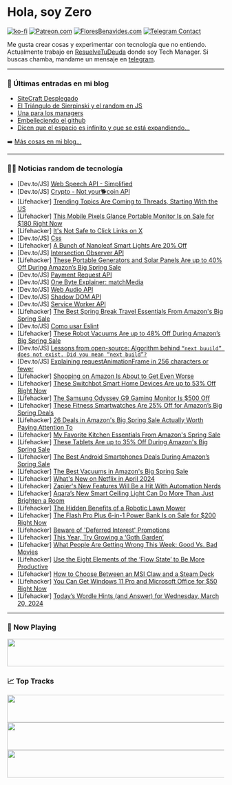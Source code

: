 # Hola, soy Zero

[![ko-fi](https://ko-fi.com/img/githubbutton_sm.svg)](https://ko-fi.com/J3J4N0LUK)
[![Patreon.com](https://img.shields.io/endpoint.svg?url=https%3A%2F%2Fshieldsio-patreon.vercel.app%2Fapi%3Fusername%3Dzerodragon%26type%3Dpatrons&style=for-the-badge)](https://patreon.com/zerodragon)
[![FloresBenavides.com](https://img.shields.io/website?down_message=oops&label=MiBlog&style=for-the-badge&up_message=online&url=https%3A%2F%2Ffloresbenavides.com)](https://floresbenavides.com)
[![Telegram Contact](https://img.shields.io/badge/escr%C3%ADbeme-ZeroDragon-%2326A5E4?style=for-the-badge&logo=telegram)](https://t.me/zerodragon)

Me gusta crear cosas y experimentar con tecnología que no entiendo.
Actualmente trabajo en [ResuelveTuDeuda](http://github.com/resuelve) donde soy Tech Manager.
Si buscas chamba, mandame un mensaje en [telegram](https://t.me/zerodragon).

---

### 📕 Últimas entradas en mi blog
<!-- BLOG-POST-LIST:START -->
- [SiteCraft Desplegado](https://floresbenavides.com/sitecraft-desplegado/)
- [El Triángulo de Sierpinski y el random en JS](https://floresbenavides.com/el-triangulo-de-sierpinski-y-el-random-en-js/)
- [Una para los managers](https://floresbenavides.com/una-para-los-managers/)
- [Embelleciendo el github](https://floresbenavides.com/embelleciendo-el-github/)
- [Dicen que el espacio es infinito y que se está expandiendo…](https://floresbenavides.com/dicen-que-el-espacio-es-infinito-y-que-se-esta-expandiendo/)
<!-- BLOG-POST-LIST:END -->

➡️ [Más cosas en mi blog...](https://floresbenavides.com)

---

### 👨‍💻 Noticias random de tecnología
<!-- TECH-POSTS:START -->
- [Dev.to/JS] [Web Speech API - Simplified](https://dev.to/mondalsurojit/web-speech-api-simplified-g35)
- [Dev.to/JS] [Crypto - Not your🐕coin API](https://dev.to/pathyatt/crypto-not-yourcoin-api-58ep)
- [Lifehacker] [Trending Topics Are Coming to Threads, Starting With the US](https://lifehacker.com/tech/trending-topics-are-coming-to-threads)
- [Lifehacker] [This Mobile Pixels Glance Portable Monitor Is on Sale for $180 Right Now](https://lifehacker.com/tech/mobile-pixels-glance-portable-monitor-sale)
- [Lifehacker] [It&#39;s Not Safe to Click Links on X](https://lifehacker.com/tech/its-not-safe-to-click-links-on-x)
- [Dev.to/JS] [Css](https://dev.to/muradofftehmez/css-1lb8)
- [Lifehacker] [A Bunch of Nanoleaf Smart Lights Are 20% Off](https://lifehacker.com/tech/best-deals-nanoleaf-spring-sale)
- [Dev.to/JS] [Intersection Observer API](https://dev.to/ethernmyth/intersection-observer-api-20kd)
- [Lifehacker] [These Portable Generators and Solar Panels Are up to 40% Off During Amazon’s Big Spring Sale](https://lifehacker.com/tech/jackery-portable-generators-amazon-big-spring-sale)
- [Dev.to/JS] [Payment Request API](https://dev.to/ethernmyth/payment-request-api-dkj)
- [Dev.to/JS] [One Byte Explainer: matchMedia](https://dev.to/link2twenty/one-byte-explainer-matchmedia-14k5)
- [Dev.to/JS] [Web Audio API](https://dev.to/ethernmyth/web-audio-api-bel)
- [Dev.to/JS] [Shadow DOM API](https://dev.to/sarahokolo/shadow-dom-api-2jim)
- [Dev.to/JS] [Service Worker API](https://dev.to/ethernmyth/service-worker-api-4a46)
- [Lifehacker] [The Best Spring Break Travel Essentials From Amazon&#39;s Big Spring Sale](https://lifehacker.com/travel/best-travel-deals-amazon-spring-sale)
- [Dev.to/JS] [Como usar Eslint](https://dev.to/rafaelcitario/como-usar-eslint-3p9a)
- [Lifehacker] [These Robot Vacuums Are up to 48% Off During Amazon’s Big Spring Sale](https://lifehacker.com/home/amazon-big-spring-sale-robot-vacuums)
- [Dev.to/JS] [Lessons from open-source: Algorithm behind `“next buuild” does not exist. Did you mean “next build”?`](https://dev.to/ramunarasinga/lessons-from-open-source-algorithm-behind-next-buuild-does-not-exist-did-you-mean-next-build-36c0)
- [Dev.to/JS] [Explaining requestAnimationFrame in 256 characters or fewer](https://dev.to/ben/explaining-requestanimationframe-in-256-characters-or-fewer-29n6)
- [Lifehacker] [Shopping on Amazon Is About to Get Even Worse](https://lifehacker.com/tech/shopping-on-amazon-is-about-to-get-even-worse)
- [Lifehacker] [These Switchbot Smart Home Devices Are up to 53% Off Right Now](https://lifehacker.com/tech/switchbot-smart-home-products-sale)
- [Lifehacker] [The Samsung Odyssey G9 Gaming Monitor Is $500 Off](https://lifehacker.com/tech/samsung-odyssey-g9-gaming-monitor-sale)
- [Lifehacker] [These Fitness Smartwatches Are 25% Off for Amazon’s Big Spring Deals](https://lifehacker.com/health/best-smartwatch-deals-for-amazon-big-spring-day)
- [Lifehacker] [26 Deals in Amazon&#39;s Big Spring Sale Actually Worth Paying Attention To](https://lifehacker.com/tech/best-amazon-big-spring-sale-deals)
- [Lifehacker] [My Favorite Kitchen Essentials From Amazon&#39;s Spring Sale](https://lifehacker.com/food-drink/kitchen-essentials-amazon-spring-sale)
- [Lifehacker] [These Tablets Are up to 35% Off During Amazon&#39;s Big Spring Sale](https://lifehacker.com/tech/samsung-lenovo-google-tablets-on-sale-at-amazon)
- [Lifehacker] [The Best Android Smartphones Deals During Amazon’s Spring Sale](https://lifehacker.com/tech/best-deals-on-android-smartphones-during-amazon-spring-sale)
- [Lifehacker] [The Best Vacuums in Amazon&#39;s Big Spring Sale](https://lifehacker.com/home/best-vacuums-in-amazon-big-spring-sale)
- [Lifehacker] [What&#39;s New on Netflix in April 2024](https://lifehacker.com/entertainment/whats-new-on-netflix-in-april-2024)
- [Lifehacker] [Zapier&#39;s New Features Will Be a Hit With Automation Nerds](https://lifehacker.com/tech/zapier-new-features-hit-with-automation-nerds)
- [Lifehacker] [Aqara’s New Smart Ceiling Light Can Do More Than Just Brighten a Room](https://lifehacker.com/tech/aqara-smart-ceiling-light-t1m-review)
- [Lifehacker] [The Hidden Benefits of a Robotic Lawn Mower](https://lifehacker.com/home/hidden-benefits-of-robotic-lawnmowers)
- [Lifehacker] [The Flash Pro Plus 6-in-1 Power Bank Is on Sale for $200 Right Now](https://lifehacker.com/flash-pro-plus-power-bank-sale)
- [Lifehacker] [Beware of &#39;Deferred Interest&#39; Promotions](https://lifehacker.com/money/beware-deferred-interest-promotions)
- [Lifehacker] [This Year, Try Growing a ‘Goth Garden’](https://lifehacker.com/home/how-to-grow-a-goth-garden)
- [Lifehacker] [What People Are Getting Wrong This Week: Good Vs. Bad Movies](https://lifehacker.com/entertainment/what-people-are-getting-wrong-this-week-good-vs-bad-movies)
- [Lifehacker] [Use the Eight Elements of the ‘Flow State’ to Be More Productive](https://lifehacker.com/work/how-to-use-the-flow-state)
- [Lifehacker] [How to Choose Between an MSI Claw and a Steam Deck](https://lifehacker.com/tech/msi-claw-versus-steam-deck-review)
- [Lifehacker] [You Can Get Windows 11 Pro and Microsoft Office for $50 Right Now](https://lifehacker.com/tech/windows-11-pro-microsoft-office-sale)
- [Lifehacker] [Today’s Wordle Hints &lpar;and Answer&rpar; for Wednesday, March 20, 2024](https://lifehacker.com/entertainment/wordle-hint-answer-today)<!-- TECH-POSTS:END -->

---

### 🎵 Now Playing
<a href="https://spotify-now-playing-dun.vercel.app/now-playing?open"><img src="https://spotify-now-playing-dun.vercel.app/now-playing" width="540" height="64"></a>

### 📈 Top Tracks
<a href="https://spotify-now-playing-dun.vercel.app/top-tracks?i=1&open"><img src="https://spotify-now-playing-dun.vercel.app/top-tracks?i=1" width="540" height="64"></a>
<a href="https://spotify-now-playing-dun.vercel.app/top-tracks?i=2&open"><img src="https://spotify-now-playing-dun.vercel.app/top-tracks?i=2" width="540" height="64"></a>
<a href="https://spotify-now-playing-dun.vercel.app/top-tracks?i=3&open"><img src="https://spotify-now-playing-dun.vercel.app/top-tracks?i=3" width="540" height="64"></a>
